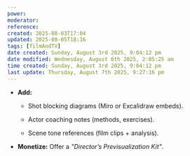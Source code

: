 ```yaml
---
power: 
moderator:
reference:
created: 2025-08-03T17:04
updated: 2025-08-05T18:16
tags: [filmAndTV]
date created: Sunday, August 3rd 2025, 9:04:12 pm
date modified: Wednesday, August 6th 2025, 2:05:25 am
time created: Sunday, August 3rd 2025, 9:04:12 pm
last update: Thursday, August 7th 2025, 9:27:16 pm
---
```

- **Add:**
    
    - Shot blocking diagrams (Miro or Excalidraw embeds).
        
    - Actor coaching notes (methods, exercises).
        
    - Scene tone references (film clips + analysis).
        
- **Monetize:** Offer a _"Director’s Previsualization Kit"_.
    
